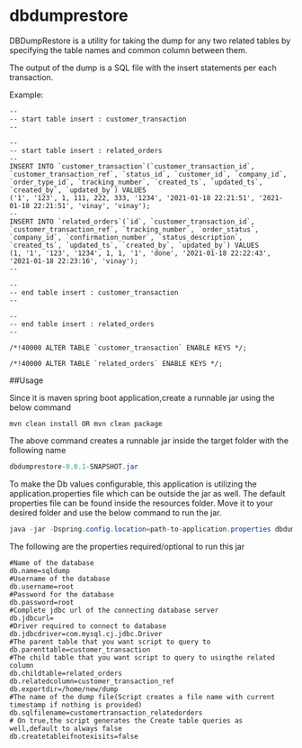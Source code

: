 # dbdumprestore
DBDumpRestore is a utility for taking the dump for any two related tables by specifying the table
names and common column between them.

The output of the dump is a SQL file with the insert statements per each transaction.

Example:
```roomsql
--
-- start table insert : customer_transaction
--

--
-- start table insert : related_orders
--
INSERT INTO `customer_transaction`(`customer_transaction_id`, `customer_transaction_ref`, `status_id`, `customer_id`, `company_id`, `order_type_id`, `tracking_number`, `created_ts`, `updated_ts`, `created_by`, `updated_by`) VALUES 
('1', '123', 1, 111, 222, 333, '1234', '2021-01-18 22:21:51', '2021-01-18 22:21:51', 'vinay', 'vinay');
--
INSERT INTO `related_orders`(`id`, `customer_transaction_id`, `customer_transaction_ref`, `tracking_number`, `order_status`, `company_id`, `confirmation_number`, `status_description`, `created_ts`, `updated_ts`, `created_by`, `updated_by`) VALUES 
(1, '1', '123', '1234', 1, 1, '1', 'done', '2021-01-18 22:22:43', '2021-01-18 22:23:16', 'vinay');
--

--
-- end table insert : customer_transaction
--

--
-- end table insert : related_orders
--

/*!40000 ALTER TABLE `customer_transaction` ENABLE KEYS */;

/*!40000 ALTER TABLE `related_orders` ENABLE KEYS */;

```


##Usage

Since it is maven spring boot application,create a runnable jar using the below command

```maven
mvn clean install OR mvn clean package
```

The above command creates a runnable jar inside the target folder with  the following name 

```java
dbdumprestore-0.0.1-SNAPSHOT.jar
```

To make the Db values configurable, this application is utilizing the application.properties file which can be outside the jar as well.
The default properties file can be found inside the resources folder.
Move it to your desired folder and use the below command to run the jar.


```java
java -jar -Dspring.config.location=path-to-application.properties dbdumprestore-0.0.1-SNAPSHOT.jar
```

The following are the properties required/optional to run this jar

```text
#Name of the database
db.name=sqldump
#Username of the database
db.username=root
#Password for the database
db.password=root
#Complete jdbc url of the connecting database server
db.jdbcurl=
#Driver required to connect to database
db.jdbcdriver=com.mysql.cj.jdbc.Driver
#The parent table that you want script to query to
db.parenttable=customer_transaction
#The child table that you want script to query to usingthe related column
db.childtable=related_orders
db.relatedcolumn=customer_transaction_ref
db.exportdir=/home/new/dump
#The name of the dump file(Script creates a file name with current timestamp if nothing is provided)
db.sqlfilename=customertransaction_relatedorders
# On true,the script generates the Create table queries as well,default to always false
db.createtableifnotexisits=false
```

